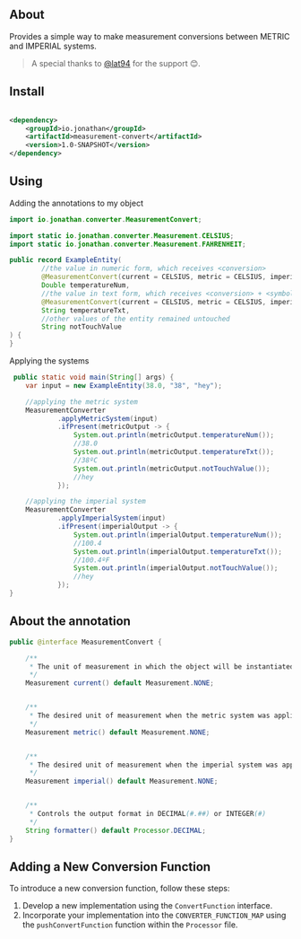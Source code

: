## About

Provides a simple way to make measurement conversions between METRIC and IMPERIAL systems.
> A special thanks to [@lat94](https://github.com/lat94) for the support 😊.

## Install

```xml

<dependency>
    <groupId>io.jonathan</groupId>
    <artifactId>measurement-convert</artifactId>
    <version>1.0-SNAPSHOT</version>
</dependency>
```

## Using

Adding the annotations to my object

```java
import io.jonathan.converter.MeasurementConvert;

import static io.jonathan.converter.Measurement.CELSIUS;
import static io.jonathan.converter.Measurement.FAHRENHEIT;

public record ExampleEntity(
        //the value in numeric form, which receives <conversion>
        @MeasurementConvert(current = CELSIUS, metric = CELSIUS, imperial = FAHRENHEIT)
        Double temperatureNum,
        //the value in text form, which receives <conversion> + <symbol>
        @MeasurementConvert(current = CELSIUS, metric = CELSIUS, imperial = FAHRENHEIT)
        String temperatureTxt,
        //other values of the entity remained untouched
        String notTouchValue
) {
}
```

Applying the systems

```java
 public static void main(String[] args) {
    var input = new ExampleEntity(38.0, "38", "hey");

    //applying the metric system
    MeasurementConverter
            .applyMetricSystem(input)
            .ifPresent(metricOutput -> {
                System.out.println(metricOutput.temperatureNum());
                //38.0
                System.out.println(metricOutput.temperatureTxt());
                //38ºC
                System.out.println(metricOutput.notTouchValue());
                //hey
            });

    //applying the imperial system
    MeasurementConverter
            .applyImperialSystem(input)
            .ifPresent(imperialOutput -> {
                System.out.println(imperialOutput.temperatureNum());
                //100.4
                System.out.println(imperialOutput.temperatureTxt());
                //100.4ºF
                System.out.println(imperialOutput.notTouchValue());
                //hey
            });
}
```

## About the annotation

```java
public @interface MeasurementConvert {

    /**
     * The unit of measurement in which the object will be instantiated
     */
    Measurement current() default Measurement.NONE;


    /**
     * The desired unit of measurement when the metric system was applied
     */
    Measurement metric() default Measurement.NONE;


    /**
     * The desired unit of measurement when the imperial system was applied
     */
    Measurement imperial() default Measurement.NONE;


    /**
     * Controls the output format in DECIMAL(#.##) or INTEGER(#)
     */
    String formatter() default Processor.DECIMAL;
}
```

## Adding a New Conversion Function

To introduce a new conversion function, follow these steps:

1. Develop a new implementation using the `ConvertFunction` interface.
2. Incorporate your implementation into the `CONVERTER_FUNCTION_MAP` using the `pushConvertFunction` function within
   the `Processor` file.